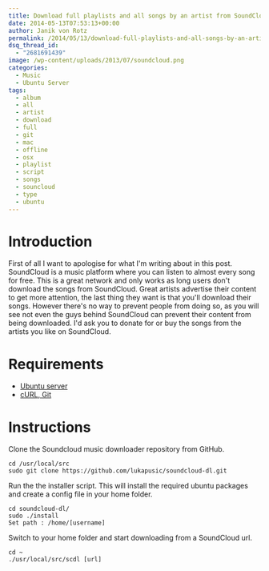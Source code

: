 ```yaml
---
title: Download full playlists and all songs by an artist from SoundCloud
date: 2014-05-13T07:53:13+00:00
author: Janik von Rotz
permalink: /2014/05/13/download-full-playlists-and-all-songs-by-an-artist-from-soundcloud/
dsq_thread_id:
  - "2681691439"
image: /wp-content/uploads/2013/07/soundcloud.png
categories:
  - Music
  - Ubuntu Server
tags:
  - album
  - all
  - artist
  - download
  - full
  - git
  - mac
  - offline
  - osx
  - playlist
  - script
  - songs
  - souncloud
  - type
  - ubuntu
---
```

# Introduction

First of all I want to apologise for what I'm writing about in this post.
SoundCloud is a music platform where you can listen to almost every song for free.
This is a great network and only works as long users don't download the songs from SoundCloud.
Great artists advertise their content to get more attention, the last thing they want is that you'll download their songs.
However there's no way to prevent people from doing so, as you will see not even the guys behind SoundCloud can prevent their content from being downloaded.
I'd ask you to donate for or buy the songs from the artists you like on SoundCloud.
<!--more-->
# Requirements

* [Ubuntu server](https://janikvonrotz.ch/2014/03/13/deploy-ubuntu-server/)
* [cURL, Git](https://janikvonrotz.ch/2014/03/25/install-ubuntu-packages/)

# Instructions

Clone the Soundcloud music downloader repository from GitHub.

	cd /usr/local/src
	sudo git clone https://github.com/lukapusic/soundcloud-dl.git

Run the the installer script. This will install the required ubuntu packages and create a config file in your home folder.

	cd soundcloud-dl/
	sudo ./install
	Set path : /home/[username]

Switch to your home folder and start downloading from a SoundCloud url.

	cd ~
	./usr/local/src/scdl [url]

